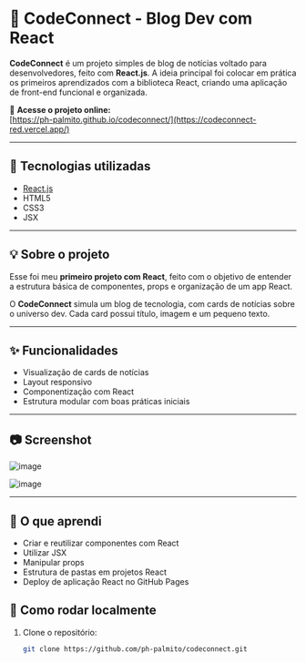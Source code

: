 # 📰 CodeConnect - Blog Dev com React

**CodeConnect** é um projeto simples de blog de notícias voltado para desenvolvedores, feito com **React.js**. A ideia principal foi colocar em prática os primeiros aprendizados com a biblioteca React, criando uma aplicação de front-end funcional e organizada.

🔗 **Acesse o projeto online:**  
[https://ph-palmito.github.io/codeconnect/](https://codeconnect-red.vercel.app/)

---

## 🚀 Tecnologias utilizadas

- [React.js](https://reactjs.org/)
- HTML5
- CSS3
- JSX

---

## 💡 Sobre o projeto

Esse foi meu **primeiro projeto com React**, feito com o objetivo de entender a estrutura básica de componentes, props e organização de um app React.

O **CodeConnect** simula um blog de tecnologia, com cards de notícias sobre o universo dev. Cada card possui título, imagem e um pequeno texto.

---

## ✨ Funcionalidades

- Visualização de cards de notícias
- Layout responsivo
- Componentização com React
- Estrutura modular com boas práticas iniciais

---

## 📷 Screenshot

![image](https://github.com/user-attachments/assets/bdfc96b9-6858-4381-9b47-ebd0a1b4a8c6)

![image](https://github.com/user-attachments/assets/86f6c7f8-8c55-4a6e-a7a2-f7cdc8563066)

 


---

## 🧠 O que aprendi

- Criar e reutilizar componentes com React
- Utilizar JSX
- Manipular props
- Estrutura de pastas em projetos React
- Deploy de aplicação React no GitHub Pages



## 📁 Como rodar localmente

1. Clone o repositório:
   ```bash
   git clone https://github.com/ph-palmito/codeconnect.git

